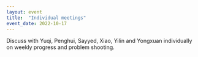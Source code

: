 ```yaml
---
layout: event
title:  "Individual meetings"
event_date: 2022-10-17
---
```


Discuss with Yuqi, Penghui, Sayyed, Xiao, Yilin and Yongxuan individually on weekly progress and problem shooting.